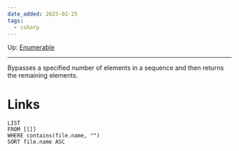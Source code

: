 ```yaml
---
date_added: 2025-02-25
tags:
  - csharp
---
```

Up: [Enumerable](Enumerable.md)
___
 Bypasses a specified number of elements in a sequence and then returns the remaining elements.
# Links
```dataview
LIST
FROM [[]]
WHERE contains(file.name, "")
SORT file.name ASC
```
